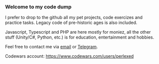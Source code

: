 ### Welcome to my code dump

I prefer to drop to the github all my pet projects, code exercizes and practice tasks. Legacy code of pre-historic ages is also included.

Javascript, Typescript and PHP are here mostly for moniez, all the other stuff (Unity/C#, Python, etc.) is for education, entertainment and hobbies.

Feel free to contact me via [email](mailto:perlexed@gmail.com) or [Telegram](https://t.me/perlexed).

Codewars account: https://www.codewars.com/users/perlexed

